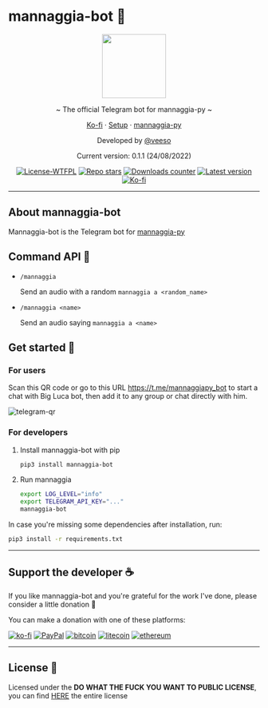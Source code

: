 # mannaggia-bot 👼

<p align="center">
  <img src="/assets/logo.png" width="128" height="128" />
</p>

<p align="center">~ The official Telegram bot for mannaggia-py ~</p>
<p align="center">
  <a href="https://ko-fi.com/veeso" target="_blank">Ko-fi</a>
  ·
  <a href="#get-started-">Setup</a>
  ·
  <a href="https://github.com/veeso/mannaggia-py" target="_blank">mannaggia-py</a>
</p>

<p align="center">Developed by <a href="https://veeso.github.io/" target="_blank">@veeso</a></p>
<p align="center">Current version: 0.1.1 (24/08/2022)</p>

<p align="center">
  <a href="http://www.wtfpl.net/about/"
    ><img
      src="https://img.shields.io/badge/License-WTFPL-blue.svg"
      alt="License-WTFPL"
  /></a>
  <a href="https://github.com/veeso/mannaggia-bot/stargazers"
    ><img
      src="https://img.shields.io/github/stars/veeso/mannaggia-bot.svg"
      alt="Repo stars"
  /></a>
  <a href="https://pepy.tech/project/mannaggia-bot"
    ><img
      src="https://pepy.tech/badge/mannaggia-bot"
      alt="Downloads counter"
  /></a>
  <a href="https://pypi.org/project/mannaggia-bot/"
    ><img
      src="https://badge.fury.io/py/mannaggia-bot.svg"
      alt="Latest version"
  /></a>
  <a href="https://ko-fi.com/veeso">
    <img
      src="https://img.shields.io/badge/donate-ko--fi-red"
      alt="Ko-fi"
  /></a>
</p>

---

## About mannaggia-bot

Mannaggia-bot is the Telegram bot for [mannaggia-py](https://github.com/veeso/mannaggia-py)

## Command API 🐷

- `/mannaggia`

    Send an audio with a random `mannaggia a <random_name>`

- `/mannaggia <name>`

    Send an audio saying `mannaggia a <name>`

## Get started 🚀

### For users

Scan this QR code or go to this URL <https://t.me/mannaggiapy_bot> to start a chat with Big Luca bot, then add it to any group or chat directly with him.

![telegram-qr](assets/telegram-qr.webp)

### For developers

1. Install mannaggia-bot with pip

    ```sh
    pip3 install mannaggia-bot
    ```

2. Run mannaggia

    ```sh
    export LOG_LEVEL="info"
    export TELEGRAM_API_KEY="..."
    mannaggia-bot
    ```

In case you're missing some dependencies after installation, run:

```sh
pip3 install -r requirements.txt
```

---

## Support the developer ☕

If you like mannaggia-bot and you're grateful for the work I've done, please consider a little donation 🥳

You can make a donation with one of these platforms:

[![ko-fi](https://img.shields.io/badge/Ko--fi-F16061?style=for-the-badge&logo=ko-fi&logoColor=white)](https://ko-fi.com/veeso)
[![PayPal](https://img.shields.io/badge/PayPal-00457C?style=for-the-badge&logo=paypal&logoColor=white)](https://www.paypal.me/chrisintin)
[![bitcoin](https://img.shields.io/badge/Bitcoin-ff9416?style=for-the-badge&logo=bitcoin&logoColor=white)](https://btc.com/bc1qvlmykjn7htz0vuprmjrlkwtv9m9pan6kylsr8w)
[![litecoin](https://img.shields.io/badge/Litecoin-345d9d?style=for-the-badge&logo=Litecoin&logoColor=white)](https://blockchair.com/litecoin/address/ltc1q89a7f859gt7nuekvnuuc25wapkq2f8ny78mp8l)
[![ethereum](https://img.shields.io/badge/Ethereum-3C3C3D?style=for-the-badge&logo=Ethereum&logoColor=white)](https://etherscan.io/address/0xE57E761Aa806c9afe7e06Fb0601B17beC310f9c4)

---

## License 📜

Licensed under the **DO WHAT THE FUCK YOU WANT TO PUBLIC LICENSE**, you can find [HERE](LICENSE) the entire license
